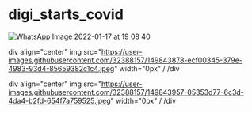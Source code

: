 # digi_starts_covid

![WhatsApp Image 2022-01-17 at 19 08 40](https://user-images.githubusercontent.com/32388157/149843957-05353d77-6c3d-4da4-b2fd-654f7a759525.jpeg)

div align="center"
img src="https://user-images.githubusercontent.com/32388157/149843878-ecf00345-379e-4983-93d4-85659382c1c4.jpeg" width="0px" /
/div


div align="center"
img src="https://user-images.githubusercontent.com/32388157/149843957-05353d77-6c3d-4da4-b2fd-654f7a759525.jpeg" width="0px" /
/div
